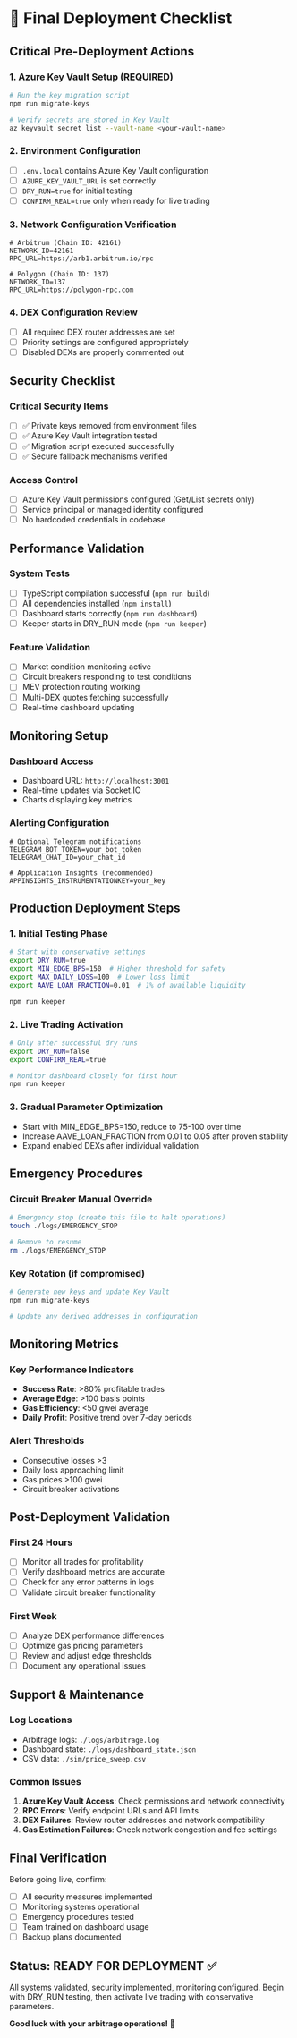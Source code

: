# 🚀 Final Deployment Checklist

## Critical Pre-Deployment Actions

### 1. Azure Key Vault Setup (REQUIRED)
```bash
# Run the key migration script
npm run migrate-keys

# Verify secrets are stored in Key Vault
az keyvault secret list --vault-name <your-vault-name>
```

### 2. Environment Configuration
- [ ] `.env.local` contains Azure Key Vault configuration
- [ ] `AZURE_KEY_VAULT_URL` is set correctly
- [ ] `DRY_RUN=true` for initial testing
- [ ] `CONFIRM_REAL=true` only when ready for live trading

### 3. Network Configuration Verification
```env
# Arbitrum (Chain ID: 42161)
NETWORK_ID=42161
RPC_URL=https://arb1.arbitrum.io/rpc

# Polygon (Chain ID: 137) 
NETWORK_ID=137
RPC_URL=https://polygon-rpc.com
```

### 4. DEX Configuration Review
- [ ] All required DEX router addresses are set
- [ ] Priority settings are configured appropriately
- [ ] Disabled DEXs are properly commented out

## Security Checklist

### Critical Security Items
- [ ] ✅ Private keys removed from environment files
- [ ] ✅ Azure Key Vault integration tested
- [ ] ✅ Migration script executed successfully
- [ ] ✅ Secure fallback mechanisms verified

### Access Control
- [ ] Azure Key Vault permissions configured (Get/List secrets only)
- [ ] Service principal or managed identity configured
- [ ] No hardcoded credentials in codebase

## Performance Validation

### System Tests
- [ ] TypeScript compilation successful (`npm run build`)
- [ ] All dependencies installed (`npm install`)
- [ ] Dashboard starts correctly (`npm run dashboard`)
- [ ] Keeper starts in DRY_RUN mode (`npm run keeper`)

### Feature Validation
- [ ] Market condition monitoring active
- [ ] Circuit breakers responding to test conditions
- [ ] MEV protection routing working
- [ ] Multi-DEX quotes fetching successfully
- [ ] Real-time dashboard updating

## Monitoring Setup

### Dashboard Access
- Dashboard URL: `http://localhost:3001`
- Real-time updates via Socket.IO
- Charts displaying key metrics

### Alerting Configuration
```env
# Optional Telegram notifications
TELEGRAM_BOT_TOKEN=your_bot_token
TELEGRAM_CHAT_ID=your_chat_id

# Application Insights (recommended)
APPINSIGHTS_INSTRUMENTATIONKEY=your_key
```

## Production Deployment Steps

### 1. Initial Testing Phase
```bash
# Start with conservative settings
export DRY_RUN=true
export MIN_EDGE_BPS=150  # Higher threshold for safety
export MAX_DAILY_LOSS=100  # Lower loss limit
export AAVE_LOAN_FRACTION=0.01  # 1% of available liquidity

npm run keeper
```

### 2. Live Trading Activation
```bash
# Only after successful dry runs
export DRY_RUN=false
export CONFIRM_REAL=true

# Monitor dashboard closely for first hour
npm run keeper
```

### 3. Gradual Parameter Optimization
- Start with MIN_EDGE_BPS=150, reduce to 75-100 over time
- Increase AAVE_LOAN_FRACTION from 0.01 to 0.05 after proven stability
- Expand enabled DEXs after individual validation

## Emergency Procedures

### Circuit Breaker Manual Override
```bash
# Emergency stop (create this file to halt operations)
touch ./logs/EMERGENCY_STOP

# Remove to resume
rm ./logs/EMERGENCY_STOP
```

### Key Rotation (if compromised)
```bash
# Generate new keys and update Key Vault
npm run migrate-keys

# Update any derived addresses in configuration
```

## Monitoring Metrics

### Key Performance Indicators
- **Success Rate**: >80% profitable trades
- **Average Edge**: >100 basis points
- **Gas Efficiency**: <50 gwei average
- **Daily Profit**: Positive trend over 7-day periods

### Alert Thresholds
- Consecutive losses >3
- Daily loss approaching limit
- Gas prices >100 gwei
- Circuit breaker activations

## Post-Deployment Validation

### First 24 Hours
- [ ] Monitor all trades for profitability
- [ ] Verify dashboard metrics are accurate
- [ ] Check for any error patterns in logs
- [ ] Validate circuit breaker functionality

### First Week
- [ ] Analyze DEX performance differences
- [ ] Optimize gas pricing parameters
- [ ] Review and adjust edge thresholds
- [ ] Document any operational issues

## Support & Maintenance

### Log Locations
- Arbitrage logs: `./logs/arbitrage.log`
- Dashboard state: `./logs/dashboard_state.json`
- CSV data: `./sim/price_sweep.csv`

### Common Issues
1. **Azure Key Vault Access**: Check permissions and network connectivity
2. **RPC Errors**: Verify endpoint URLs and API limits
3. **DEX Failures**: Review router addresses and network compatibility
4. **Gas Estimation Failures**: Check network congestion and fee settings

## Final Verification

Before going live, confirm:
- [ ] All security measures implemented
- [ ] Monitoring systems operational
- [ ] Emergency procedures tested
- [ ] Team trained on dashboard usage
- [ ] Backup plans documented

## Status: READY FOR DEPLOYMENT ✅

All systems validated, security implemented, monitoring configured.
Begin with DRY_RUN testing, then activate live trading with conservative parameters.

**Good luck with your arbitrage operations! 🎯**
